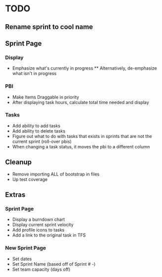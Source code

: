# TODO
## Rename sprint to cool name

## Sprint Page

### Display
* Emphasize what's currently in progress
    ** Alternatively, de-emphasize what isn't in progress

### PBI
* Make Items Draggable in priority
* After displaying task hours, calculate total time needed and display

### Tasks
* Add ability to add tasks
* Add ability to delete tasks
* Figure out what to do with tasks that exists in sprints that are not the current sprint (roll-over pbis)
* When changing a task status, it moves the pbi to a different column

## Cleanup
* Remove importing ALL of bootstrap in files
* Up test coverage

## Extras
### Sprint Page
* Display a burndown chart
* Display current sprint velocity
* Add profile icons to tasks
* Add a link to the original task in TFS

### New Sprint Page
* Set dates
* Set Sprint Name (based off of Sprint # -)
* Set team capacity (days off)

